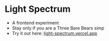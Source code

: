 # Light Spectrum
- A frontend experiment
- Stay only if you are a Three Bare Bears simp
- Try it out here: [light-spectrum.vercel.app](https://light-spectrum.vercel.app/)
